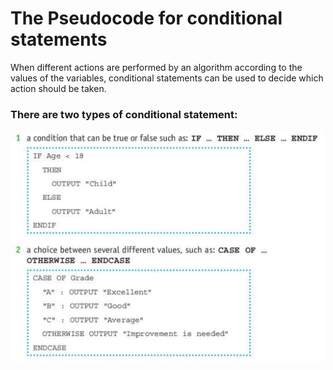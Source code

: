 # The Pseudocode for conditional statements
When different actions are performed by an algorithm according to the values of the variables, conditional statements can be used to decide which action should be taken.

### There are two types of conditional statement:

<div align="center">
  <img src="https://github.com/DeniCastro/CompSciAEA/blob/ProgramDevelopmentCycle/Conditional%20Statements.jpg?raw=true" alt="Conditional Statements" width="500"> 
</div> 
